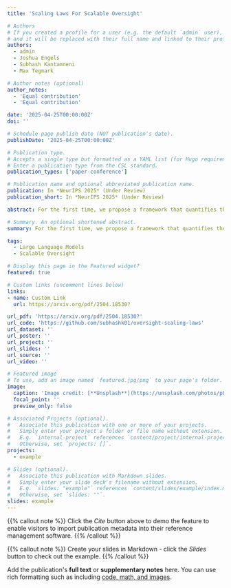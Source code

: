 ```yaml
---
title: 'Scaling Laws For Scalable Oversight'

# Authors
# If you created a profile for a user (e.g. the default `admin` user), write the username (folder name) here
# and it will be replaced with their full name and linked to their profile.
authors:
  - admin
  - Joshua Engels
  - Subhash Kantamneni
  - Max Tegmark

# Author notes (optional)
author_notes:
  - 'Equal contribution'
  - 'Equal contribution'

date: '2025-04-25T00:00:00Z'
doi: ''

# Schedule page publish date (NOT publication's date).
publishDate: '2025-04-25T00:00:00Z'

# Publication type.
# Accepts a single type but formatted as a YAML list (for Hugo requirements).
# Enter a publication type from the CSL standard.
publication_types: ['paper-conference']

# Publication name and optional abbreviated publication name.
publication: In *NeurIPS 2025* (Under Review)
publication_short: In *NeurIPS 2025* (Under Review)

abstract: For the first time, we propose a framework that quantifies the probability of successful oversight as a function of the capabilities of the overseer and the system being overseen. We also find scaling laws in four different oversight games that approximate how domain performance depends on general AI system capability.

# Summary. An optional shortened abstract.
summary: For the first time, we propose a framework that quantifies the probability of successful oversight as a function of the capabilities of the overseer and the system being overseen. We also find scaling laws in four different oversight games that approximate how domain performance depends on general AI system capability.

tags:
  - Large Language Models
  - Scalable Oversight

# Display this page in the Featured widget?
featured: true

# Custom links (uncomment lines below)
links:
- name: Custom Link
  url: https://arxiv.org/pdf/2504.18530?

url_pdf: 'https://arxiv.org/pdf/2504.18530?'
url_code: 'https://github.com/subhashk01/oversight-scaling-laws'
url_dataset: ''
url_poster: ''
url_project: ''
url_slides: ''
url_source: ''
url_video: ''

# Featured image
# To use, add an image named `featured.jpg/png` to your page's folder.
image:
  caption: 'Image credit: [**Unsplash**](https://unsplash.com/photos/pLCdAaMFLTE)'
  focal_point: ''
  preview_only: false

# Associated Projects (optional).
#   Associate this publication with one or more of your projects.
#   Simply enter your project's folder or file name without extension.
#   E.g. `internal-project` references `content/project/internal-project/index.md`.
#   Otherwise, set `projects: []`.
projects:
  - example

# Slides (optional).
#   Associate this publication with Markdown slides.
#   Simply enter your slide deck's filename without extension.
#   E.g. `slides: "example"` references `content/slides/example/index.md`.
#   Otherwise, set `slides: ""`.
slides: example
---
```


{{% callout note %}}
Click the _Cite_ button above to demo the feature to enable visitors to import publication metadata into their reference management software.
{{% /callout %}}

{{% callout note %}}
Create your slides in Markdown - click the _Slides_ button to check out the example.
{{% /callout %}}

Add the publication's **full text** or **supplementary notes** here. You can use rich formatting such as including [code, math, and images](https://docs.hugoblox.com/content/writing-markdown-latex/).
